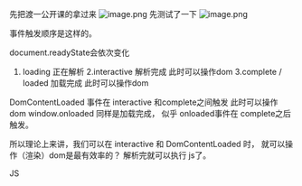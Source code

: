 先把渡一公开课的拿过来
![image.png](https://upload-images.jianshu.io/upload_images/13637909-39c13473deb14382.png?imageMogr2/auto-orient/strip%7CimageView2/2/w/1240)
先测试了一下
![image.png](https://upload-images.jianshu.io/upload_images/13637909-81203463683f61e8.png?imageMogr2/auto-orient/strip%7CimageView2/2/w/1240)

事件触发顺序是这样的。

document.readyState会依次变化
1. loading  正在解析
2.interactive 解析完成   此时可以操作dom
3.complete / loaded 加载完成  此时可以操作dom

DomContentLoaded 事件在 interactive 和complete之间触发 此时可以操作dom
window.onloaded 同样是加载完成， 似乎 onloaded事件在 complete之后触发。


所以理论上来讲，我们可以在 interactive 和 DomContentLoaded 时，
就可以操作（渲染）dom是最有效率的？
解析完就可以执行 js了。



JS<script> 一定要放在 Body 的最底部吗
https://blog.csdn.net/garvisjack/article/details/71077986#t6